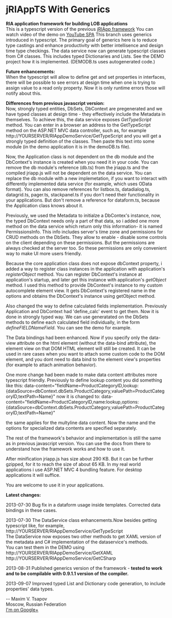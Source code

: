 jRIAppTS With Generics
======

<b>RIA application framework for building LOB applications</b>
<br/>
This is a typescript version of the previous <a href="https://github.com/BBGONE/jRIApp" target="_blank">jRIApp framework</a>
You can watch video of the demo on <a href="http://youtu.be/m2lxFWhJghA" target="_blank">YouTube SPA</a>
This branch uses generics introduced in typescript. The primary goal of generics here is to reduce type castings and enhance productivity
with better intellisence and design time type checkings. 
The data service now can generate typescript classes from C# classes. This includes typed Dictionaries and Lists. See the DEMO project how it is implemented.
(DEMODB.ts uses autogenerated code.)
<br/>


<b>Future enhancements:</b>
<br/>
When the typescript will allow to define get and set properties in interfaces, there will be possible to see errors at design time when
one is trying to assign value to a read only property. Now it is only runtime errors those will notify about this.

<b>Differences from previous javascript version:</b>
<br/>
Now, strongly typed entities, DbSets, DbContext are pregenerated and we have typed classes at design time - they effectively include the Metadata in themselves.
To achieve this, the data service exposes <i>GetTypeScript</i> method.
You can enter in a browser an address to the GetTypeScript method on the ASP.NET MVC data controller, such as, for example
http://YOURSERVER/RIAppDemoService/GetTypeScript and you will get a strongly typed definition of the classes.
Then paste this text into some module (in the demo application it is in the demoDB.ts file).

Now, the Application class is not dependent on the db module and the DbContext's instance is created when you need it in your code.
You can remove the db module's reference (db.ts) from the jriapp.ts and the compiled jriapp.js will not be dependent on the data service.
You can replace the db module with a new implemetation, if you want to interact with differently implemented data service (for example, which uses OData format).
You can also remove references for listbox.ts, datadialog.ts, datagrid.ts, pager.ts, stackpanel.ts if you don't need their functionality in your
applications. But don't remove a reference for dataform.ts, because the Application class knows about it.

Previously, we used the Metadata to initialze a DbContex's instance, now, the typed DbContext needs only a part of that data,
so i added one more method on the data service which return only this information- it is named PermissionsInfo. This info
includes server's time zone and permissions for CRUD methods on the DbSets. They allow to enable - disable some controls on the client
depending on these permissions. But the permissions are always checked at the server too. So these permissions are only convenient way
to make UI more users friendly.

Because the core application class does not expose dbContext property, i added a way to register class instances in the application with
application's <i>registerObject</i> method. You can register DbContext's instance at application's startup, and later get this instance
with application's <i>getObject</i> method. I used this method to provide DbContext's instance to my custom autocomplete element view.
It gets DbContext's registered name in the options and obtains the DbContext's instance using getObject method.

Also changed the way to define calculated fields implementation. Previously Application and DbContext had 'define_calc' event to get them.
Now it is done in strongly typed way. We can use generatated on the DbSets methods to define each calculated field individually, in the
form <i>defineFIELDNameField</i>. You can see the demo for example.

The Data bindings had been enhanced. Now if you specify only the data-view attribute on the html element (without the data-bind attribute),
the element view on that DOM HTML element will still be created. It can be used in rare cases when you want to attach some custom code
to the DOM element, and you dont need to data bind to the element view's properties (for example to attach animation behavior).
 
One more change had been made to make data content attributes more typescript friendly.
Previously to define lookup content you did something like this: 
data-content="fieldName=ProductCategoryID,lookup:{dataSource=dbContext.dbSets.ProductCategory,valuePath=ProductCategoryID,textPath=Name}" 
now it is changed to:
data-content="fieldName=ProductCategoryID,name:lookup,options:{dataSource=dbContext.dbSets.ProductCategory,valuePath=ProductCategoryID,textPath=Name}"

the same applies for the multyline data content. Now the name and the options for specialized data contents are specified separately.

The rest of the framework's behavior and implementation is still the same as in previous javascript version.
You can use the docs from there to understand how the framework works and how to use it.

After minification jriapp.js has size about 290 KB. But it can be further gzipped, for it to reach the size of about 65 KB.
In my real world applications i use ASP.NET MVC 4 bundling feature. For desktop applications it will suffice.

You are welcome to use it in your applications.

<b>Latest changes:</b>

<p>2013-07-30   Bug fix in a dataform usage inside templates. Corrected data bindings in these cases.</p>
<p>2013-07-30   The DataService class enhancements.Now besides getting typescript like, for example, http://YOURSERVER/RIAppDemoService/GetTypeScript<br/>
The DataService now exposes two other methods to get XAML version of the metadata and C# implementation of the dataservice's methods.<br/>
 You can test them in the DEMO using<br/>
 http://YOURSERVER/RIAppDemoService/GetXAML<br/>
 http://YOURSERVER/RIAppDemoService/GetCSharp
</p>
<p>2013-08-31  Published generics version of the framework - <b>tested to work and to be compilable with 0.9.1.1 version of the compiler.</b></p>
<p>2013-09-07  Improved typed List and Dictionary code generation, to include properties' data types.</p>
--
Maxim V. Tsapov<br/>
Moscow, Russian Federation<br/> 
<a href="https://plus.google.com/u/0/102838307743207067758/about?tab=wX" target="_blank">I'm on Google+</a>